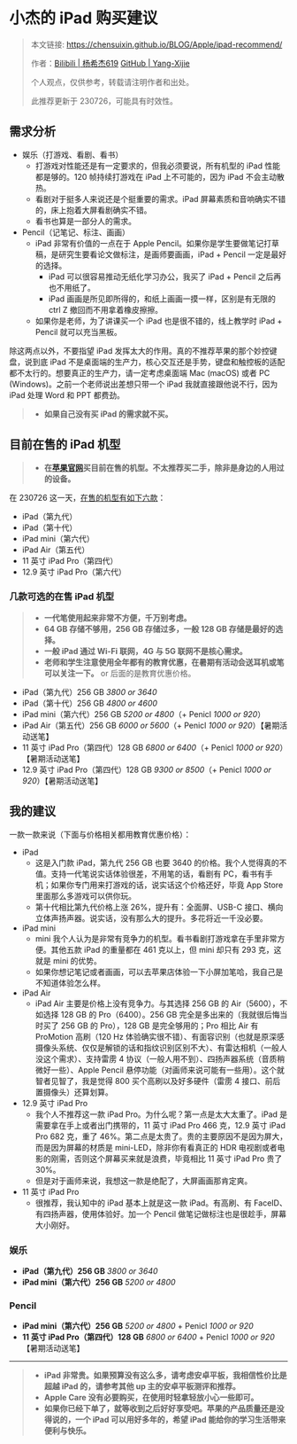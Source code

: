 # 小杰的 iPad 购买建议

> 本文链接: <https://chensuixin.github.io/BLOG/Apple/ipad-recommend/>
>
> 作者：[Bilibili | 杨希杰619](https://space.bilibili.com/24502827) [GitHub | Yang-Xijie](https://github.com/Yang-Xijie)
> 
> 个人观点，仅供参考，转载请注明作者和出处。
> 
> 此推荐更新于 230726，可能具有时效性。

## 需求分析

- 娱乐（打游戏、看剧、看书）
    - 打游戏对性能还是有一定要求的，但我必须要说，所有机型的 iPad 性能都是够的。120 帧持续打游戏在 iPad 上不可能的，因为 iPad 不会主动散热。
    - 看剧对于挺多人来说还是个挺重要的需求。iPad 屏幕素质和音响确实不错的，床上抱着大屏看剧确实不错。
    - 看书也算是一部分人的需求。
- Pencil（记笔记、标注、画画）
    - iPad 非常有价值的一点在于 Apple Pencil。如果你是学生要做笔记打草稿，是研究生要看论文做标注，是画师要画画，iPad + Pencil 一定是最好的选择。
        - iPad 可以很容易推动无纸化学习办公，我买了 iPad + Pencil 之后再也不用纸了。
        - iPad 画画是所见即所得的，和纸上画画一摸一样，区别是有无限的 ctrl Z 撤回而不用拿着橡皮擦擦。
    - 如果你是老师，为了讲课买一个 iPad 也是很不错的，线上教学时 iPad + Pencil 就可以充当黑板。

除这两点以外，不要指望 iPad 发挥太大的作用。真的不推荐苹果的那个妙控键盘，说到底 iPad 不是桌面端的生产力，核心交互还是手势，键盘和触控板的适配都不太行的。想要真正的生产力，请一定考虑桌面端 Mac (macOS) 或者 PC (Windows)。之前一个老师说出差想只带一个 iPad 我就直接跟他说不行，因为 iPad 处理 Word 和 PPT 都费劲。

> - **如果自己没有买 iPad 的需求就不买。**

## 目前在售的 iPad 机型

> - **在[苹果官网](https://www.apple.com.cn)买目前在售的机型。不太推荐买二手，除非是身边的人用过的设备。**

在 230726 这一天，[在售的机型有如下六款](https://www.apple.com.cn/ipad/compare/)：

- iPad（第九代）
- iPad（第十代）
- iPad mini（第六代）
- iPad Air（第五代）
- 11 英寸 iPad Pro（第四代）
- 12.9 英寸 iPad Pro（第六代）

### 几款可选的在售 iPad 机型

> - **一代笔使用起来非常不方便，千万别考虑。**
> - **64 GB 存储不够用，256 GB 存储过多，一般 128 GB 存储是最好的选择。**
> - **一般 iPad 通过 Wi-Fi 联网，4G 与 5G 联网不是核心需求。**
> - **老师和学生注意使用全年都有的教育优惠，在暑期有活动会送耳机或笔可以关注一下。** or 后面的是教育优惠价格。

- iPad（第九代）256 GB  *3800 or 3640*
- iPad（第十代）256 GB  *4800 or 4600*
- iPad mini（第六代）256 GB  *5200 or 4800*（+ Penicl *1000 or 920*）
- iPad Air（第五代）256 GB  *6000 or 5600*（+ Penicl *1000 or 920*）【暑期活动送笔】
- 11 英寸 iPad Pro（第四代）128 GB  *6800 or 6400*（+ Penicl *1000 or 920*）【暑期活动送笔】
- 12.9 英寸 iPad Pro（第四代）128 GB  *9300 or 8500*（+ Penicl *1000 or 920*）【暑期活动送笔】

## 我的建议

一款一款来说（下面与价格相关都用教育优惠价格）：

- iPad
    - 这是入门款 iPad，第九代 256 GB 也要 3640 的价格。我个人觉得真的不值。支持一代笔说实话体验很差，不用笔的话，看剧有 PC，看书有手机；如果你专门用来打游戏的话，说实话这个价格还好，毕竟 App Store 里面那么多游戏可以供你玩。
    - 第十代相比第九代价格上涨 26%，提升有：全面屏、USB-C 接口、横向立体声扬声器。说实话，没有那么大的提升。多花将近一千没必要。
- iPad mini
    - mini 我个人认为是非常有竞争力的机型。看书看剧打游戏拿在手里非常方便。其他五款 iPad 的重量都在 461 克以上，但 mini 却只有 293 克，这就是 mini 的优势。
    - 如果你想记笔记或者画画，可以去苹果店体验一下小屏加笔哈，我自己是不知道体验怎么样。
- iPad Air
    - iPad Air 主要是价格上没有竞争力。与其选择 256 GB 的 Air（5600），不如选择 128 GB 的 Pro（6400）。256 GB 完全是多出来的（我就很后悔当时买了 256 GB 的 Pro），128 GB 是完全够用的；Pro 相比 Air 有 ProMotion 高刷（120 Hz 体验确实很不错）、有面容识别（也就是原深感摄像头系统、仅仅是解锁的话和指纹识别区别不大）、有雷达相机（一般人没这个需求）、支持雷雳 4 协议（一般人用不到）、四扬声器系统（音质稍微好一些）、Apple Pencil 悬停功能（对画师来说可能有一些用）。这个就智者见智了，我是觉得 800 买个高刷以及好多硬件（雷雳 4 接口、前后置摄像头）还算划算。
- 12.9 英寸 iPad Pro
    - 我个人不推荐这一款 iPad Pro。为什么呢？第一点是太大太重了。iPad 是需要拿在手上或者出门携带的，11 英寸 iPad Pro 466 克，12.9 英寸 iPad Pro 682 克，重了 46%。第二点是太贵了。贵的主要原因不是因为屏大，而是因为屏幕的材质是 mini-LED，除非你有看真正的 HDR 电视剧或者电影的刚需，否则这个屏幕买来就是浪费，毕竟相比 11 英寸 iPad Pro 贵了 30%。
    - 但是对于画师来说，我想这一款是绝配了，大屏画画那肯定爽。
- 11 英寸 iPad Pro
    - 很推荐，我认知中的 iPad 基本上就是这一款 iPad。有高刷、有 FaceID、有四扬声器，使用体验好。加一个 Pencil 做笔记做标注也是很趁手，屏幕大小刚好。

### 娱乐

- **iPad（第九代）256 GB**  *3800 or 3640*
- **iPad mini（第六代）256 GB**  *5200 or 4800*

### Pencil

- **iPad mini（第六代）256 GB**  *5200 or 4800* + Penicl *1000 or 920*
- **11 英寸 iPad Pro（第四代）128 GB**  *6800 or 6400* + Penicl *1000 or 920*【暑期活动送笔】

---

> - **iPad 非常贵。如果预算没有这么多，请考虑安卓平板，我相信性价比是超越 iPad 的，请参考其他 up 主的安卓平板测评和推荐。**
> - **Apple Care 没有必要购买，在使用时轻拿轻放小心一些即可。**
> - **如果你已经下单了，就等收到之后好好享受吧。苹果的产品质量还是没得说的，一个 iPad 可以用好多年的，希望 iPad 能给你的学习生活带来便利与快乐。**
